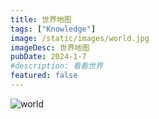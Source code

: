 ```yaml
---
title: 世界地图
tags: ["Knowledge"]
image: /static/images/world.jpg
imageDesc: 世界地图
pubDate: 2024-1-7
#description: 看看世界
featured: false
---
```


<img src="https://cdn.jsdelivr.net/gh/SUNSIR007/picx-images-hosting@master/20240126/world.3oa14qnpv700.jpg" alt="world" />
